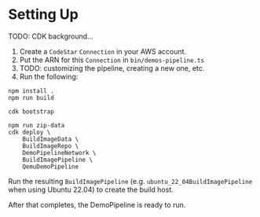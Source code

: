 # Setting Up

TODO: CDK background...

1. Create a `CodeStar` `Connection` in your AWS account.
1. Put the ARN for this `Connection` in `bin/demos-pipeline.ts`
1. TODO: customizing the pipeline, creating a new one, etc.
1. Run the following:
```
npm install .
npm run build

cdk bootstrap

npm run zip-data
cdk deploy \
    BuildImageData \
    BuildImageRepo \
    DemoPipelineNetwork \
    BuildImagePipeline \
    QemuDemoPipeline

```

Run the resulting `BuildImagePipeline` (e.g. `ubuntu_22_04BuildImagePipeline` when using Ubuntu 22.04) to create the build host.

After that completes, the DemoPipeline is ready to run.
